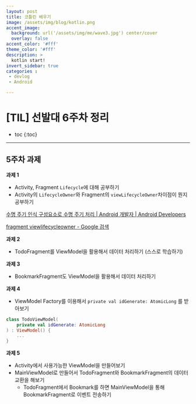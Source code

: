 ```yaml
---
layout: post
title: 코틀린 배우기
image: /assets/img/blog/kotlin.png
accent_image: 
  background: url('/assets/img/me/wave3.jpg') center/cover
  overlay: false
accent_color: '#fff'
theme_color: '#fff'
description: >
  kotlin start!
invert_sidebar: true
categories :
 - devlog	
 - Android

---
```


# [TIL] 선발대 6주차 정리

* toc
{:toc}
---

## 5주차 과제

**과제 1**

- Activity, Fragment `Lifecycle`에 대해 공부하기
- Activity의 `LifecycleOwner`와 Fragment의 `viewLifecycleOwner`차이점이 뭔지 공부하기

[수명 주기 인식 구성요소로 수명 주기 처리  | Android 개발자  | Android Developers](https://developer.android.com/topic/libraries/architecture/lifecycle?hl=ko)

[fragment viewlifecycleowner - Google 검색](https://www.google.com/search?q=fragment+viewlifecycleowner&sca_esv=564868581&bih=1010&biw=1792&hl=ko&sxsrf=AB5stBgFzpUlBL1PRzcA-ez8kksMoVCEwg:1694564579154&ei=4wABZeT6CLTe1e8PoKaB8A0&oq=fragmen&gs_lp=Egxnd3Mtd2l6LXNlcnAiB2ZyYWdtZW4qAggAMgcQIxiKBRgnMgcQIxiKBRgnMgcQABiKBRhDMhAQABiABBgUGIcCGLEDGIMBMgUQABiABDIHEAAYigUYQzIFEAAYgAQyBRAAGIAEMgUQABiABDIFEAAYgARIhg1QogJYzghwAXgAkAEAmAGJAaABvgeqAQMwLji4AQPIAQD4AQHCAgoQABhHGNYEGLADwgINEC4YigUYxwEY0QMYQ8ICCxAAGIAEGLEDGIMBwgIREC4YgAQYsQMYgwEYxwEY0QPiAwQYACBBiAYBkAYK&sclient=gws-wiz-serp)

**과제 2**

- TodoFragment를 ViewModel을 활용해서 데이터 처리하기 (스스로 학습하기)

**과제 3**

- BookmarkFragment도 ViewModel을 활용해서 데이터 처리하기

**과제 4**

- ViewModel Factory를 이용해서 `private val idGenerate: AtomicLong` 를 받아보기

```kotlin
class TodoViewModel(
    private val idGenerate: AtomicLong
) : ViewModel() {
	...
}
```

**과제 5**

- Activity에서 사용가능한 ViewModel을 만들어보기
- MainViewModel로 만들어서 TodoFragment와 BookmarkFragment의 데이터 교환을 해보기
  - TodoFragment에서 Bookmark를 하면 MainViewModel을 통해 BookmarkFragment로 이벤트 전송하기



